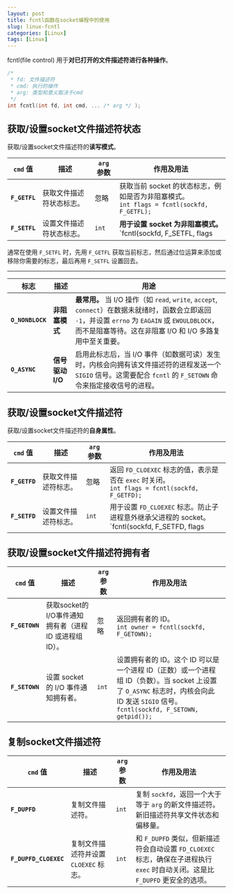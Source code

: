 ```yaml
---
layout: post
title: fcntl函数在socket编程中的使用
slug: linux-fcntl
categories: [Linux]
tags: [Linux]
---
```

fcntl(file control) 用于**对已打开的文件描述符进行各种操作**。

```cpp
/*
 * fd: 文件描述符
 * cmd: 执行的操作
 * arg: 类型和意义取决于cmd
 */
int fcntl(int fd, int cmd, ... /* arg */ );
```

## 获取/设置socket文件描述符状态

获取/设置socket文件描述符的**读写模式**。

| `cmd` 值      | 描述                     | `arg` 参数 | 作用及用法                                                   |
| ------------- | ------------------------ | ---------- | ------------------------------------------------------------ |
| **`F_GETFL`** | 获取文件描述符状态标志。 | 忽略       | 获取当前 socket 的状态标志，例如是否为非阻塞模式。 <br/>`int flags = fcntl(sockfd, F_GETFL);` |
| **`F_SETFL`** | 设置文件描述符状态标志。 | `int`      | **用于设置 socket 为非阻塞模式。** <br/>`fcntl(sockfd, F_SETFL, flags | O_NONBLOCK);` |

通常在使用 `F_SETFL` 时，先用 `F_GETFL` 获取当前标志，然后通过位运算来添加或移除你需要的标志，最后再用 `F_SETFL` 设置回去。

------

| 标志             | 描述             | 用途                                                         |
| ---------------- | ---------------- | ------------------------------------------------------------ |
| **`O_NONBLOCK`** | **非阻塞模式**   | **最常用。** 当 I/O 操作（如 `read`, `write`, `accept`, `connect`）在数据未就绪时，函数会立即返回 `-1`，并设置 `errno` 为 `EAGAIN` 或 `EWOULDBLOCK`，而不是阻塞等待。这在非阻塞 I/O 和 I/O 多路复用中至关重要。 |
| **`O_ASYNC`**    | **信号驱动 I/O** | 启用此标志后，当 I/O 事件（如数据可读）发生时，内核会向拥有该文件描述符的进程发送一个 `SIGIO` 信号。这需要配合 `fcntl` 的 `F_SETOWN` 命令来指定接收信号的进程。 |

## 获取/设置socket文件描述符

获取/设置socket文件描述符的**自身属性**。

| `cmd` 值      | 描述                 | `arg` 参数 | 作用及用法                                                   |
| ------------- | -------------------- | ---------- | ------------------------------------------------------------ |
| **`F_GETFD`** | 获取文件描述符标志。 | 忽略       | 返回 `FD_CLOEXEC` 标志的值，表示是否在 `exec` 时关闭。<br/>`int flags = fcntl(sockfd, F_GETFD);` |
| **`F_SETFD`** | 设置文件描述符标志。 | `int`      | 用于设置 `FD_CLOEXEC` 标志。防止子进程意外继承父进程的 socket。<br>`fcntl(sockfd, F_SETFD, flags | FD_CLOEXEC);` |

## 获取/设置socket文件描述符拥有者

| `cmd` 值       | 描述                                                   | `arg` 参数 | 作用及用法                                                   |
| -------------- | ------------------------------------------------------ | ---------- | ------------------------------------------------------------ |
| **`F_GETOWN`** | 获取socket的I/O事件通知拥有者（进程 ID 或进程组 ID）。 | 忽略       | 返回拥有者的 ID。<br/>`int owner = fcntl(sockfd, F_GETOWN);` |
| **`F_SETOWN`** | 设置 socket 的 I/O 事件通知拥有者。                    | `int`      | 设置拥有者的 ID。这个 ID 可以是一个进程 ID（正数）或一个进程组 ID（负数）。当 socket 上设置了 `O_ASYNC` 标志时，内核会向此 ID 发送 `SIGIO` 信号。<br>`fcntl(sockfd, F_SETOWN, getpid());` |

## 复制socket文件描述符

| `cmd` 值              | 描述                                  | `arg` 参数 | 作用及用法                                                   |
| --------------------- | ------------------------------------- | ---------- | ------------------------------------------------------------ |
| **`F_DUPFD`**         | 复制文件描述符。                      | `int`      | 复制 `sockfd`，返回一个大于等于 `arg` 的新文件描述符。新旧描述符共享文件状态和偏移量。 |
| **`F_DUPFD_CLOEXEC`** | 复制文件描述符并设置 `CLOEXEC` 标志。 | `int`      | 和 `F_DUPFD` 类似，但新描述符会自动设置 `FD_CLOEXEC` 标志，确保在子进程执行 `exec` 时自动关闭。这是比 `F_DUPFD` 更安全的选项。 |
